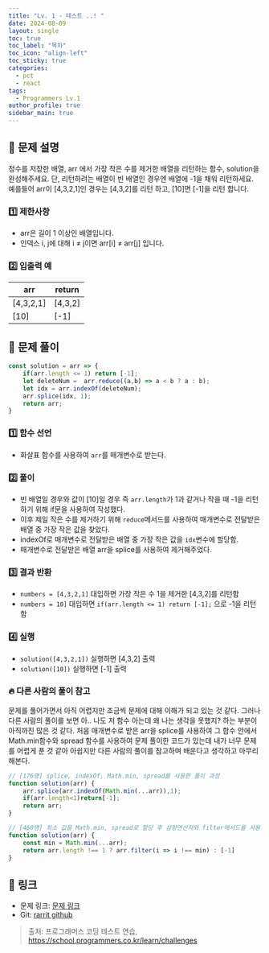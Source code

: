 ```yaml
---
title: "Lv. 1 - 테스트 ..! "
date: 2024-08-09
layout: single
toc: true
toc_label: "목차"
toc_icon: "align-left"
toc_sticky: true
categories:
  - pct
  - react
tags:
  - Programmers Lv.1
author_profile: true
sidebar_main: true
---
```


## :ledger: 문제 설명

정수를 저장한 배열, arr 에서 가장 작은 수를 제거한 배열을 리턴하는 함수, solution을 완성해주세요. 단, 리턴하려는 배열이 빈 배열인 경우엔 배열에 -1을 채워 리턴하세요. 예를들어 arr이 [4,3,2,1]인 경우는 [4,3,2]를 리턴 하고, [10]면 [-1]을 리턴 합니다.

### :one: 제한사항

- arr은 길이 1 이상인 배열입니다.
- 인덱스 i, j에 대해 i ≠ j이면 arr[i] ≠ arr[j] 입니다.

### :two: 입출력 예

| arr              | return |
| ------------------ | ------ |
|[4,3,2,1] |	[4,3,2] |
[10] |	[-1] |


## :ledger: 문제 풀이

```javascript
const solution = arr => {
    if(arr.length <= 1) return [-1];
    let deleteNum =  arr.reduce((a,b) => a < b ? a : b);
    let idx = arr.indexOf(deleteNum);
    arr.splice(idx, 1);
    return arr;
}
```

### :one: 함수 선언

- 화살표 함수를 사용하여 `arr`를 매개변수로 받는다.

### :two: 풀이

- 빈 배열일 경우와 값이 [10]일 경우 즉 `arr.length`가 1과 같거나 작을 때 -1을 리턴하기 위해 if문을 사용하여 작성했다.
- 이후 제일 작은 수를 제거하기 위해 `reduce`메서드를 사용하여 매개변수로 전달받은 배열 중 가장 작은 값을 찾았다.
- indexOf로 매개변수로 전달받은 배열 중 가장 작은 값을 `idx`변수에 할당함.
- 매개변수로 전달받은 배열 arr을 splice를 사용하여 제거해주었다.

### :three: 결과 반환

- `numbers = [4,3,2,1]` 대입하면 가장 작은 수 1을 제거한 [4,3,2]를 리턴함
- `numbers = 10]` 대입하면 `if(arr.length <= 1) return [-1];` 으로 -1을 리턴함

### :four: 실행

- `solution([4,3,2,1])` 실행하면 [4,3,2] 출력
- `solution([10])` 실행하면 [-1] 출력

### :fire: 다른 사람의 풀이 참고
문제를 풀어가면서 아직 어렵지만 조금씩 문제에 대해 이해가 되고 있는 것 같다. 그러나 다른 사람의 풀이를 보면 아.. 나도 저 함수 아는데 왜 나는 생각을 못했지? 하는 부분이 아직까진 많은 것 같다. 처음 매개변수로 받은 arr을 splice를 사용하여 그 함수 안에서 Math.min함수와 spread 함수를 사용하여 문제 풀이한 코드가 있는데 내가 너무 문제를 어렵게 푼 것 같아 아쉽지만 다른 사람의 풀이를 참고하며 배운다고 생각하고 마무리해본다.

```javascript
// [176명] splice, indexOf, Math.min, spread를 사용한 풀이 과정
function solution(arr) {
    arr.splice(arr.indexOf(Math.min(...arr)),1);
    if(arr.length<1)return[-1];
    return arr;
}

// [460명] 최소 값을 Math.min, spread로 할당 후 삼항연산자와 filter메서드를 사용한 풀이 과정
function solution(arr) {
    const min = Math.min(...arr);
    return arr.length !== 1 ? arr.filter(i => i !== min) : [-1]
}

```

## :link: 링크

- 문제 링크: [문제 링크](https://school.programmers.co.kr/learn/courses/30/lessons/12935) 
- Git: [rarrit github](https://github.com/rarrit/programmers-coding-test/tree/main/%ED%94%84%EB%A1%9C%EA%B7%B8%EB%9E%98%EB%A8%B8%EC%8A%A4/1/12935.%E2%80%85%EC%A0%9C%EC%9D%BC%E2%80%85%EC%9E%91%EC%9D%80%E2%80%85%EC%88%98%E2%80%85%EC%A0%9C%EA%B1%B0%ED%95%98%EA%B8%B0)

> 출처: 프로그래머스 코딩 테스트 연습, https://school.programmers.co.kr/learn/challenges
